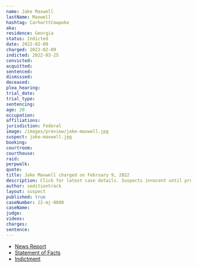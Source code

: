 ```yaml
---
name: Jake Maxwell
lastName: Maxwell
hashtag: CarharttCowpoke
aka:
residence: Georgia
status: Indicted
date: 2022-02-09
charged: 2022-02-09
indicted: 2022-03-25
convicted:
acquitted:
sentenced:
dismissed:
deceased:
plea_hearing:
trial_date:
trial_type:
sentencing:
age: 20
occupation:
affiliations:
jurisdiction: Federal
image: /images/preview/jake-maxwell.jpg
suspect: jake-maxwell.jpg
booking:
courtroom:
courthouse:
raid:
perpwalk:
quote:
title: Jake Maxwell charged on February 9, 2022
description: Click for latest case details. Suspects innocent until proven guilty.
author: seditiontrack
layout: suspect
published: true
caseNumber: 22-mj-0000
caseName:
judge:
videos:
charges:
sentence:
---
```

- [News Report](https://www.wgauradio.com/news/athens-man-is-latest-to-be-arrested-january-6-capitol-riot/DA44XZG34FA23CGVVGMPPP6CSI/)
- [Statement of Facts](https://www.justice.gov/usao-dc/case-multi-defendant/file/1473291/download)
- [Indictment](https://extremism.gwu.edu/sites/g/files/zaxdzs2191/f/Jake%20Maxwell%20Indictment.pdf)
